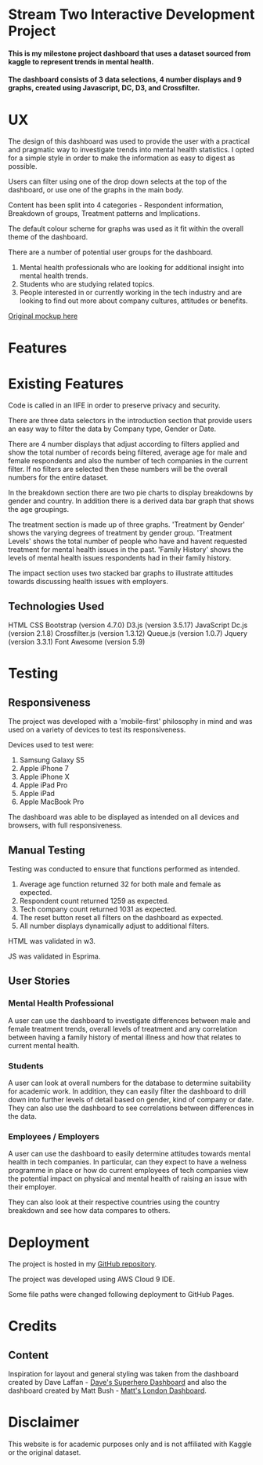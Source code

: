 # Stream Two Interactive Development Project

#### This is my milestone project dashboard that uses a dataset sourced from kaggle to represent trends in mental health.

#### The dashboard consists of 3 data selections, 4 number displays and 9 graphs, created using Javascript, DC, D3, and Crossfilter.


# UX


The design of this dashboard was used to provide the user with a practical and pragmatic way to investigate trends into mental health statistics. I opted for a simple style in order to make the information as easy to digest as possible.

Users can filter using one of the drop down selects at the top of the dashboard, or use one of the graphs in the main body.

Content has been split into 4 categories - Respondent information, Breakdown of groups, Treatment patterns and Implications.

The default colour scheme for graphs was used as it fit within the overall theme of the dashboard.

There are a number of potential user groups for the dashboard.

1. Mental health professionals who are looking for additional insight into mental health trends.
2. Students who are studying related topics.
3. People interested in or currently working in the tech industry and are looking to find out more about company cultures, attitudes or benefits.

[Original mockup here](https://github.com/martingr1/mhdashboard/tree/master/mockup)

# Features

# Existing Features

Code is called in an IIFE in order to preserve privacy and security.

There are three data selectors in the introduction section that provide users an easy way to filter the data by Company type, Gender or Date.

There are 4 number displays that adjust according to filters applied and show the total number of records being filtered, average age for male and female respondents and also the number of tech companies in the current filter.
If no filters are selected then these numbers will be the overall numbers for the entire dataset.

In the breakdown section there are two pie charts to display breakdowns by gender and country. In addition there is a derived data bar graph that shows the age groupings.

The treatment section is made up of three graphs. 'Treatment by Gender' shows the varying degrees of treatment by gender group.
'Treatment Levels' shows the total number of people who have and havent requested treatment for mental health issues in the past.
'Family History' shows the levels of mental health issues respondents had in their family history.

The impact section uses two stacked bar graphs to illustrate attitudes towards discussing health issues with employers.


## Technologies Used

HTML
CSS 
Bootstrap (version 4.7.0)
D3.js (version 3.5.17)
JavaScript
Dc.js (version 2.1.8)
Crossfilter.js (version 1.3.12)
Queue.js (version 1.0.7)
Jquery (version 3.3.1)
Font Awesome (version 5.9)

# Testing

## Responsiveness

The project was developed with a 'mobile-first' philosophy in mind and was used on a variety of devices to test its responsiveness.

Devices used to test were:

1. Samsung Galaxy S5
2. Apple iPhone 7
3. Apple iPhone X
4. Apple iPad Pro
5. Apple iPad
6. Apple MacBook Pro

The dashboard was able to be displayed as intended on all devices and browsers, with full responsiveness.

## Manual Testing

Testing was conducted to ensure that functions performed as intended.

1. Average age function returned 32 for both male and female as expected.
2. Respondent count returned 1259 as expected.
3. Tech company count returned 1031 as expected.
4. The reset button reset all filters on the dashboard as expected. 
5. All number displays dynamically adjust to additional filters.

HTML was validated in w3.

JS was validated in Esprima.

## User Stories

### Mental Health Professional

A user can use the dashboard to investigate differences between male and female treatment trends, overall levels of treatment and
any correlation between having a family history of mental illness and how that relates to current mental health.

### Students

A user can look at overall numbers for the database to determine suitability for academic work. In addition, they can easily filter the dashboard to drill
down into further levels of detail based on gender, kind of company or date. They can also use the dashboard to see correlations between differences in the data.

### Employees / Employers 

A user can use the dashboard to easily determine attitudes towards mental health in tech companies. In particular, can they expect to have a welness programme in place 
or how do current employees of tech companies view the potential impact on physical and mental health of raising an issue with their employer.

They can also look at their respective countries using the country breakdown and see how data compares to others.


# Deployment

The project is hosted in my [GitHub repository](https://martingr1.github.io/mhdashboard/).

The project was developed using AWS Cloud 9 IDE.

Some file paths were changed following deployment to GitHub Pages.

# Credits

## Content

Inspiration for layout and general styling was taken from the dashboard created by Dave Laffan - [Dave's Superhero Dashboard](https://steview-d.github.io/superhero-dashboard/) and also the dashboard created by Matt Bush - [Matt's London Dashboard](https://gitbush.github.io/london-boroughs/).

# Disclaimer

This website is for academic purposes only and is not affiliated with Kaggle or the original dataset.